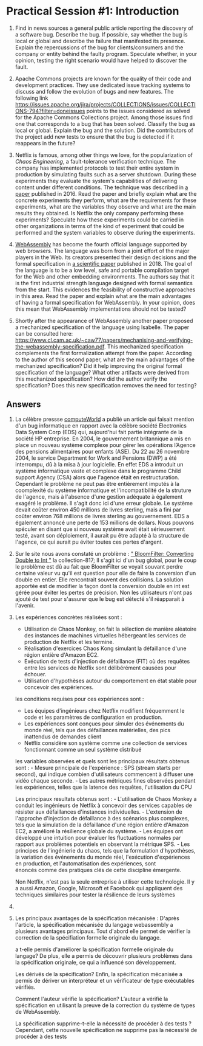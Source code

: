 # Practical Session #1: Introduction

1. Find in news sources a general public article reporting the discovery of a software bug. Describe the bug. If possible, say whether the bug is local or global and describe the failure that manifested its presence. Explain the repercussions of the bug for clients/consumers and the company or entity behind the faulty program. Speculate whether, in your opinion, testing the right scenario would have helped to discover the fault.

2. Apache Commons projects are known for the quality of their code and development practices. They use dedicated issue tracking systems to discuss and follow the evolution of bugs and new features. The following link https://issues.apache.org/jira/projects/COLLECTIONS/issues/COLLECTIONS-794?filter=doneissues points to the issues considered as solved for the Apache Commons Collections project. Among those issues find one that corresponds to a bug that has been solved. Classify the bug as local or global. Explain the bug and the solution. Did the contributors of the project add new tests to ensure that the bug is detected if it reappears in the future?

3. Netflix is famous, among other things we love, for the popularization of *Chaos Engineering*, a fault-tolerance verification technique. The company has implemented protocols to test their entire system in production by simulating faults such as a server shutdown. During these experiments they evaluate the system's capabilities of delivering content under different conditions. The technique was described in [a paper](https://arxiv.org/ftp/arxiv/papers/1702/1702.05843.pdf) published in 2016. Read the paper and briefly explain what are the concrete experiments they perform, what are the requirements for these experiments, what are the variables they observe and what are the main results they obtained. Is Netflix the only company performing these experiments? Speculate how these experiments could be carried in other organizations in terms of the kind of experiment that could be performed and the system variables to observe during the experiments.

4. [WebAssembly](https://webassembly.org/) has become the fourth official language supported by web browsers. The language was born from a joint effort of the major players in the Web. Its creators presented their design decisions and the formal specification in [a scientific paper](https://people.mpi-sws.org/~rossberg/papers/Haas,%20Rossberg,%20Schuff,%20Titzer,%20Gohman,%20Wagner,%20Zakai,%20Bastien,%20Holman%20-%20Bringing%20the%20Web%20up%20to%20Speed%20with%20WebAssembly.pdf) published in 2018. The goal of the language is to be a low level, safe and portable compilation target for the Web and other embedding environments. The authors say that it is the first industrial strength language designed with formal semantics from the start. This evidences the feasibility of constructive approaches in this area. Read the paper and explain what are the main advantages of having a formal specification for WebAssembly. In your opinion, does this mean that WebAssembly implementations should not be tested? 

5.  Shortly after the appearance of WebAssembly another paper proposed a mechanized specification of the language using Isabelle. The paper can be consulted here: https://www.cl.cam.ac.uk/~caw77/papers/mechanising-and-verifying-the-webassembly-specification.pdf. This mechanized specification complements the first formalization attempt from the paper. According to the author of this second paper, what are the main advantages of the mechanized specification? Did it help improving the original formal specification of the language? What other artifacts were derived from this mechanized specification? How did the author verify the specification? Does this new specification removes the need for testing?

## Answers
1. La célèbre pressse [computeWorld](https://www.computerworld.com/article/2567198/eds--it-upgrade-caused-software-glitch-at-u-k--agency.html) a publié un article qui faisait mention d'un bug informatique en rapport avec la célèbre société Electronics Data System Corp (EDS) qui, aujourd'hui fait partie intégrante de la société HP entreprise. En 2004, le gouvernement britannique a mis en place un nouveau système complexe pour gérer les opérations l’Agence des pensions alimentaires pour enfants (ASE). Du 22 au 26 novembre 2004, le service Department for Work and Pensions (DWP) a été interrompu, dû à la misa à jour logicielle. En effet EDS a introduit un système informatique vaste et complexe dans le programme Child support Agency (CSA) alors que l'agence était en restructuration. Cependant le problème ne peut pas être entièrement imputés à la coomplexité du système informatique et l'incompatibilité de la struture de l'agence, mais à l'absence d'une gestion adéquate à également exagéré le problème. Il s'agit donc ici d'une erreur globale. Le système devait coûter environ 450 millions de livres sterling, mais a fini par coûter environ 768 millions de livres sterling au gouvernement. EDS a également annoncé une perte de 153 millions de dollars. Nous pouvons spéculer en disant que si nouveau système avait était sérieusement testé, avant son déploiement, il aurait pu être adapté à la structure de l'agence, ce qui aurait pu éviter toutes ces pertes d'argent.

2. Sur le site nous avons constaté un problème : [" BloomFilter: Converting Double to Int "](https://issues.apache.org/jira/browse/COLLECTIONS-817) la collection-817; Il s'agit ici d'un bug global, pour le coup le problème est dû au fait que BloomFilter se voyait souvant perdre certaine valeur vu qu'il est question pour elle de faire la conversion d'un double en entier. Elle rencontrait souvent des collisions. La solution apportée est de modifier la façon dont la conversion double en int est gérée pour éviter les pertes de précision. Non les utilisateurs n'ont pas ajouté de test pour s'assurer que le bug est détecté s'il réapparait à l'avenir.

3. Les expériences concrètes réalisées sont :
      - Utilisation de Chaos Monkey, on fait la sélection de manière aléatoire des instances de machines virtuelles hébergeant les services de production de Netflix et les termine.
      - Réalisation d'exercices Chaos Kong simulant la défaillance d'une région entière d'Amazon EC2.
      - Exécution de tests d'injection de défaillance (FIT) où des requêtes entre les services de Netflix sont délibérément causées pour échouer.
      - Utilisation d'hypothèses autour du comportement en état stable pour concevoir des expériences.

     les conditions requises pour ces expériences sont : 
      - Les équipes d'ingénieurs chez Netflix modifient fréquemment le code et les paramètres de configuration en production.
      - Les expériences sont conçues pour simuler des événements du monde réel, tels que des défaillances matérielles, des pics inattendus de demandes client
      - Netflix considère son système comme une collection de services fonctionnant comme un seul système distribué
   
      les variables observées et quels sont les principaux résultats obtenus sont :
       - Mesure principale de l'expérience : SPS (stream starts per second), qui indique combien d'utilisateurs commencent à diffuser une vidéo chaque seconde.
       - Les autres métriques fines observées pendant les expériences, telles que la latence des requêtes, l'utilisation du CPU
   
      Les principaux resultats obtenus sont : 
       - L'utilisation de Chaos Monkey a conduit les ingénieurs de Netflix à concevoir des services capables de résister aux défaillances d'instances individuelles.
       - L'extension de l'approche d'injection de défaillance à des scénarios plus complexes, tels que la simulation de la défaillance d'une région entière d'Amazon EC2, a amélioré la résilience globale du système.
       - Les équipes ont développé une intuition pour évaluer les fluctuations normales par rapport aux problèmes potentiels en observant la métrique SPS.
       - Les principes de l'ingénierie du chaos, tels que la formulation d'hypothèses, la variation des événements du monde réel, l'exécution d'expériences en production, et l'automatisation des expériences, sont     
          énoncés comme des pratiques clés de cette discipline émergente.
      
      Non Netflix, n'est pas la seule entreprise à utiliser cette technologie. Il y a aussi Amazon, Google, Microsoft et Facebook qui appliquent des techniques similaires pour tester la résilience de leurs systèmes
      
4. 

 
5. Les principaux avantages de la spécification mécanisée :
   D'après l'article, la spécification mécanisée du langage webassembly a plusieurs avantages principaux. Tout d'abord elle permet de vérifier la correction de la spécifiation formelle originale du langage.

   a t-elle permis d'améliorer la spécification formelle originale du langage?
   De plus, elle a permis de découvrir plusieurs problèmes dans la spécification originale, ce qui a influencé son développement.

   Les dérivés de la spécification?
   Enfin, la spécification mécanisée a permis de dériver un interpréteur et un vérificateur de type exécutables vérifiés.

   Comment l'auteur vérifie la spécification?
   L’auteur a vérifié la spécification en utilisant la preuve de la correction du système de types de WebAssembly.

   La spécification supprime-t-elle la nécessité de procéder à des tests ?
   Cependant, cette nouvelle spécification ne supprime pas la nécessité de procéder à des tests 
   


